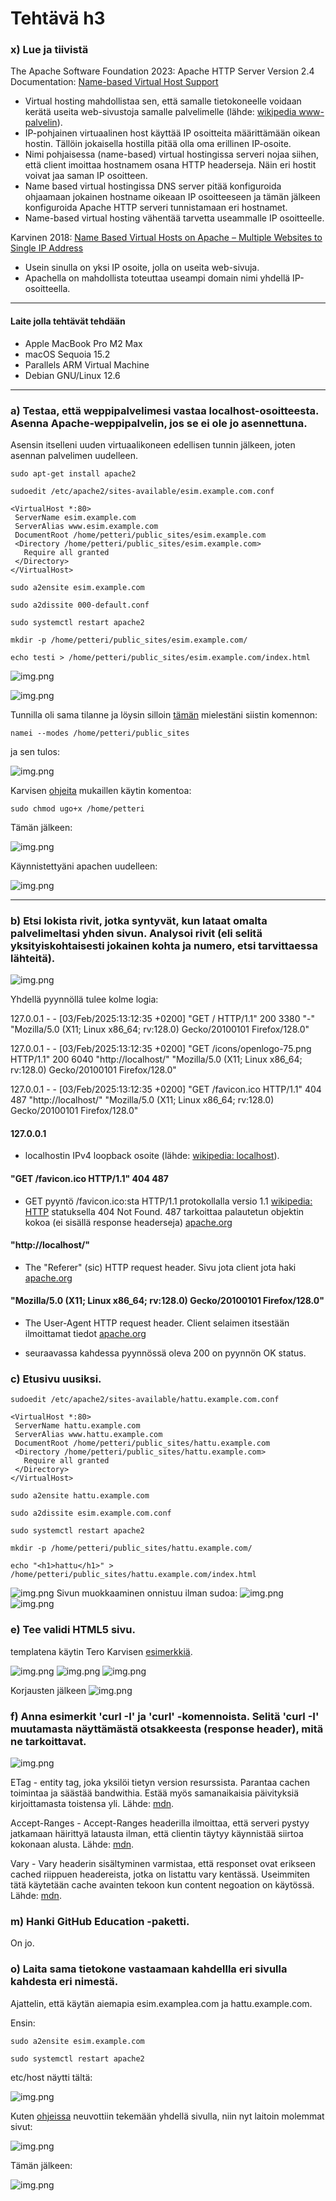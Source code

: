 # Tehtävä h3

### x) Lue ja tiivistä 

The Apache Software Foundation 2023: Apache HTTP Server Version 2.4 Documentation: [Name-based Virtual Host Support](https://httpd.apache.org/docs/2.4/vhosts/name-based.html)

- Virtual hosting mahdollistaa sen, että samalle tietokoneelle voidaan kerätä useita web-sivustoja samalle palvelimelle (lähde: [wikipedia www-palvelin](https://fi.wikipedia.org/wiki/WWW-palvelin)). 
- IP-pohjainen virtuaalinen host käyttää IP osoitteita määrittämään oikean hostin. Tällöin jokaisella hostilla pitää olla oma erillinen IP-osoite.
- Nimi pohjaisessa (name-based) virtual hostingissa serveri nojaa siihen, että client imoittaa hostnamem osana HTTP headerseja. Näin eri hostit voivat jaa saman IP osoitteen.
- Name based virtual hostingissa DNS server pitää konfiguroida ohjaamaan jokainen hostname oikeaan IP osoitteeseen ja tämän jälkeen konfiguroida Apache HTTP serveri tunnistamaan eri hostnamet.
- Name-based virtual hosting vähentää tarvetta useammalle IP osoitteelle.

Karvinen 2018: [Name Based Virtual Hosts on Apache – Multiple Websites to Single IP Address](https://terokarvinen.com/2018/04/10/name-based-virtual-hosts-on-apache-multiple-websites-to-single-ip-address/)

- Usein sinulla on yksi IP osoite, jolla on useita web-sivuja. 
- Apachella on mahdollista toteuttaa useampi domain nimi yhdellä IP-osoitteella.

---

#### Laite jolla tehtävät tehdään

- Apple MacBook Pro M2 Max
- macOS Sequoia 15.2
- Parallels ARM Virtual Machine
- Debian GNU/Linux 12.6



---

### a) Testaa, että weppipalvelimesi vastaa localhost-osoitteesta. Asenna Apache-weppipalvelin, jos se ei ole jo asennettuna.

Asensin itselleni uuden virtuaalikoneen edellisen tunnin jälkeen, joten asennan palvelimen uudelleen.

```
sudo apt-get install apache2
```

```
sudoedit /etc/apache2/sites-available/esim.example.com.conf
```

```
<VirtualHost *:80>
 ServerName esim.example.com
 ServerAlias www.esim.example.com
 DocumentRoot /home/petteri/public_sites/esim.example.com
 <Directory /home/petteri/public_sites/esim.example.com>
   Require all granted
 </Directory>
</VirtualHost>
```

```
sudo a2ensite esim.example.com
```
```
sudo a2dissite 000-default.conf
```

```
sudo systemctl restart apache2
```

```
mkdir -p /home/petteri/public_sites/esim.example.com/
```
```
echo testi > /home/petteri/public_sites/esim.example.com/index.html
```

![img.png](images/h3/403.png)

![img.png](images/h3/403-log.png)

Tunnilla oli sama tilanne ja löysin silloin [tämän](https://askubuntu.com/questions/451922/apache-access-denied-because-search-permissions-are-missing) mielestäni siistin komennon:

```
namei --modes /home/petteri/public_sites
```

ja sen tulos:

![img.png](images/h3/namei-command.png)

Karvisen [ohjeita](https://terokarvinen.com/linux-palvelimet/) mukaillen käytin komentoa:

```
sudo chmod ugo+x /home/petteri
```

Tämän jälkeen:

![img.png](images/h3/chmod.png)

Käynnistettyäni apachen uudelleen:

![img.png](images/h3/testi-nakyy.png)

---

### b) Etsi lokista rivit, jotka syntyvät, kun lataat omalta palvelimeltasi yhden sivun. Analysoi rivit (eli selitä yksityiskohtaisesti jokainen kohta ja numero, etsi tarvittaessa lähteitä).


![img.png](images/h3/logs.png)

Yhdellä pyynnöllä tulee kolme logia:

127.0.0.1 - - [03/Feb/2025:13:12:35 +0200] "GET / HTTP/1.1" 200 3380 "-" "Mozilla/5.0 (X11; Linux x86_64; rv:128.0) Gecko/20100101 Firefox/128.0"

127.0.0.1 - - [03/Feb/2025:13:12:35 +0200] "GET /icons/openlogo-75.png HTTP/1.1" 200 6040 "http:\//localhost/" "Mozilla/5.0 (X11; Linux x86_64; rv:128.0) Gecko/20100101 Firefox/128.0"

127.0.0.1 - - [03/Feb/2025:13:12:35 +0200] "GET /favicon.ico HTTP/1.1" 404 487 "http:\//localhost/" "Mozilla/5.0 (X11; Linux x86_64; rv:128.0) Gecko/20100101 Firefox/128.0"


#### 127.0.0.1

-  localhostin IPv4 loopback osoite (lähde: [wikipedia: localhost](https://en.wikipedia.org/wiki/Localhost)).

#### "GET /favicon.ico HTTP/1.1" 404 487 

- GET pyyntö /favicon.ico:sta HTTP/1.1 protokollalla versio 1.1 [wikipedia: HTTP](https://en.wikipedia.org/wiki/HTTP) statuksella 404 Not Found. 487 tarkoittaa palautetun objektin kokoa (ei sisällä response headerseja)  [apache.org](https://httpd.apache.org/docs/2.4/logs.html)

#### "http\://localhost/"

- The "Referer" (sic) HTTP request header. Sivu jota client jota haki [apache.org](https://httpd.apache.org/docs/2.4/logs.html)

#### "Mozilla/5.0 (X11; Linux x86_64; rv:128.0) Gecko/20100101 Firefox/128.0"

- The User-Agent HTTP request header. Client selaimen itsestään ilmoittamat tiedot [apache.org](https://httpd.apache.org/docs/2.4/logs.html)

- seuraavassa kahdessa pyynnössä oleva 200 on pyynnön OK status.


### c) Etusivu uusiksi.

```
sudoedit /etc/apache2/sites-available/hattu.example.com.conf
```

```
<VirtualHost *:80>
 ServerName hattu.example.com
 ServerAlias www.hattu.example.com
 DocumentRoot /home/petteri/public_sites/hattu.example.com
 <Directory /home/petteri/public_sites/hattu.example.com>
   Require all granted
 </Directory>
</VirtualHost>
```

```
sudo a2ensite hattu.example.com
```
```
sudo a2dissite esim.example.com.conf
```

```
sudo systemctl restart apache2
```

```
mkdir -p /home/petteri/public_sites/hattu.example.com/
```
```
echo "<h1>hattu</h1>" > /home/petteri/public_sites/hattu.example.com/index.html
```

![img.png](images/h3/hattu1.png)
Sivun muokkaaminen onnistuu ilman sudoa:
![img.png](images/h3/hattu2.png)
![img.png](images/h3/hattu3.png)



### e) Tee validi HTML5 sivu.

templatena käytin Tero Karvisen [esimerkkiä](https://terokarvinen.com/2012/short-html5-page/).

![img.png](images/h3/html5-1.png)
![img.png](images/h3/html5-2.png)
![img.png](images/h3/html5-3.png)

Korjausten jälkeen
![img.png](images/h3/html5-4.png)


### f) Anna esimerkit 'curl -I' ja 'curl' -komennoista. Selitä 'curl -I' muutamasta näyttämästä otsakkeesta (response header), mitä ne tarkoittavat.

![img.png](images/h3/curl.png)

ETag - entity tag, joka yksilöi tietyn version resurssista. Parantaa cachen toimintaa ja säästää bandwithia. Estää myös samanaikaisia päivityksiä kirjoittamasta toistensa yli. Lähde: [mdn](https://developer.mozilla.org/en-US/docs/Web/HTTP/Headers/ETag).

Accept-Ranges - Accept-Ranges headerilla ilmoittaa, että serveri pystyy jatkamaan häirittyä latausta ilman, että clientin täytyy käynnistää siirtoa kokonaan alusta. Lähde: [mdn](https://developer.mozilla.org/en-US/docs/Web/HTTP/Headers/Accept-Ranges).

Vary - Vary headerin sisältyminen varmistaa, että responset ovat erikseen cached riippuen headereista, jotka on listattu vary kentässä. Useimmiten tätä käytetään cache avainten tekoon kun content negoation on käytössä. Lähde: [mdn](https://developer.mozilla.org/en-US/docs/Web/HTTP/Headers/Vary).


### m) Hanki GitHub Education -paketti.

On jo.


### o) Laita sama tietokone vastaamaan kahdellla eri sivulla kahdesta eri nimestä.

Ajattelin, että käytän aiemapia esim.examplea.com ja hattu.example.com.

Ensin:

```
sudo a2ensite esim.example.com
```
```
sudo systemctl restart apache2
```

etc/host näytti tältä:

![img.png](images/h3/host1.png)

Kuten [ohjeissa](https://terokarvinen.com/linux-palvelimet/) neuvottiin tekemään yhdellä sivulla, niin nyt laitoin molemmat sivut:

![img.png](images/h3/host2.png)


Tämän jälkeen:

![img.png](images/h3/host3.png)
